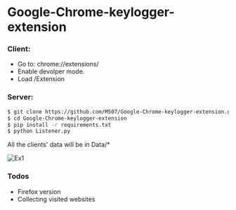 # Google-Chrome-keylogger-extension

### Client:
* Go to: chrome://extensions/
* Enable devolper mode.
* Load /Extension

### Server:
```sh
$ git clone https://github.com/M507/Google-Chrome-keylogger-extension.git
$ cd Google-Chrome-keylogger-extension
$ pip install -r requirements.txt
$ python Listener.py 
```

All the clients' data will be in Data/*


![Ex1](https://raw.githubusercontent.com/M507/Google-Chrome-keylogger-extension/master/Examples/img1.png)


### Todos

 - Firefox version
 - Collecting visited websites
